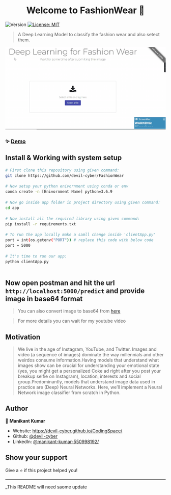 <h1 align="center">Welcome to FashionWear 👋</h1>
<p>
  <img alt="Version" src="https://img.shields.io/badge/version-1.0.0-blue.svg?cacheSeconds=2592000" />
  <a href="#" target="_blank">
    <img alt="License: MIT" src="https://img.shields.io/badge/License-MIT-yellow.svg" />
  </a>
</p>

> A Deep Learning Model to classify the fashion wear and also setect them.

![GIF](webpage/css/speed.gif)

### ✨ [Demo](https://fashionwear.netlify.app/)

## Install & Working with system setup

```sh
# First clone this repository using given command:
git clone https://github.com/devil-cyber/FashionWear

# Now setup your python enivornment using conda or env
conda create -n [Enivornment Name] python=3.6.9

# Now go inside app folder in project directory using given command:
cd app

# Now install all the required library using given command:
pip install -r requirements.txt

# To run the app locally make a samll change inside 'clientApp.py' 
port = int(os.getenv("PORT")) # replace this code with below code
port = 5000

# It's time to run our app:
python clientApp.py



```

## Now open postman and hit the url `http://localhost:5000/predict` and provide image in base64 format 
> You can also convert image to base64 from [here](https://base64.guru/converter/encode/image)

> For more details you can wait for my youtube video


## Motivation
>We live in the age of Instagram, YouTube, and Twitter. Images and video (a sequence of images) dominate the way millennials and other weirdos consume information.Having models that understand what images show can be crucial for understanding your emotional state (yes, you might get a personalized Coke ad right after you post your breakup selfie on Instagram), location, interests and social group.Predominantly, models that understand image data used in practice are (Deep) Neural Networks. Here, we’ll implement a Neural Network image classifier from scratch in Python.

## Author

👤 **Manikant Kumar**

* Website: https://devil-cyber.github.io/CodingSpace/
* Github: [@devil-cyber](https://github.com/devil-cyber)
* LinkedIn: [@manikant-kumar-550998192\/](https://linkedin.com/in/manikant-kumar-550998192\/)

## Show your support

Give a ⭐️ if this project helped you!

***
_This README will need saome update
